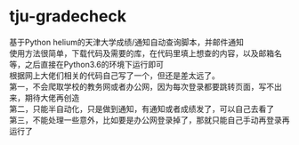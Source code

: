# tju-gradecheck
基于Python helium的天津大学成绩/通知自动查询脚本，并邮件通知  
使用方法很简单，下载代码及需要的库，在代码里填上想查的内容，以及邮箱名等，之后直接在Python3.6的环境下运行即可  
根据网上大佬们相关的代码自己写了一个，但还是差太远了。  
第一，不会爬取学校的教务网或者办公网，因为每次登录都要跳转页面，写不出来，期待大佬再创造  
第二，只能半自动化，只是做到通知，有通知或者成绩发了，可以自己去看了  
第三，不能处理一些意外，比如要是办公网登录掉了，那就只能自己手动再登录再运行了  
